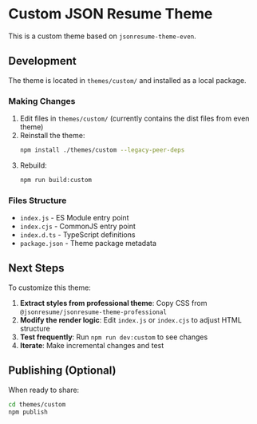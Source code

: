 # Custom JSON Resume Theme

This is a custom theme based on `jsonresume-theme-even`.

## Development

The theme is located in `themes/custom/` and installed as a local package.

### Making Changes

1. Edit files in `themes/custom/` (currently contains the dist files from even theme)
2. Reinstall the theme:
   ```bash
   npm install ./themes/custom --legacy-peer-deps
   ```
3. Rebuild:
   ```bash
   npm run build:custom
   ```

### Files Structure

- `index.js` - ES Module entry point
- `index.cjs` - CommonJS entry point  
- `index.d.ts` - TypeScript definitions
- `package.json` - Theme package metadata

## Next Steps

To customize this theme:

1. **Extract styles from professional theme**: Copy CSS from `@jsonresume/jsonresume-theme-professional`
2. **Modify the render logic**: Edit `index.js` or `index.cjs` to adjust HTML structure
3. **Test frequently**: Run `npm run dev:custom` to see changes
4. **Iterate**: Make incremental changes and test

## Publishing (Optional)

When ready to share:
```bash
cd themes/custom
npm publish
```
